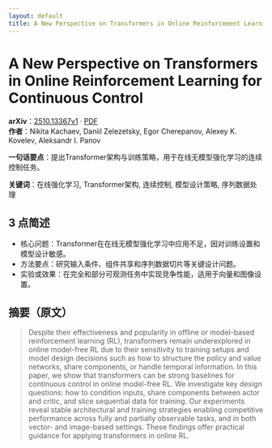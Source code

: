 ```yaml
---
layout: default
title: A New Perspective on Transformers in Online Reinforcement Learning for Continuous Control
---
```


# A New Perspective on Transformers in Online Reinforcement Learning for Continuous Control
**arXiv**：[2510.13367v1](https://arxiv.org/abs/2510.13367) · [PDF](https://arxiv.org/pdf/2510.13367.pdf)  
**作者**：Nikita Kachaev, Daniil Zelezetsky, Egor Cherepanov, Alexey K. Kovelev, Aleksandr I. Panov  

**一句话要点**：提出Transformer架构与训练策略，用于在线无模型强化学习的连续控制任务。

**关键词**：在线强化学习, Transformer架构, 连续控制, 模型设计策略, 序列数据处理

## 3 点简述
- 核心问题：Transformer在在线无模型强化学习中应用不足，因对训练设置和模型设计敏感。
- 方法要点：研究输入条件、组件共享和序列数据切片等关键设计问题。
- 实验或效果：在完全和部分可观测任务中实现竞争性能，适用于向量和图像设置。

## 摘要（原文）

> Despite their effectiveness and popularity in offline or model-based
> reinforcement learning (RL), transformers remain underexplored in online
> model-free RL due to their sensitivity to training setups and model design
> decisions such as how to structure the policy and value networks, share
> components, or handle temporal information. In this paper, we show that
> transformers can be strong baselines for continuous control in online
> model-free RL. We investigate key design questions: how to condition inputs,
> share components between actor and critic, and slice sequential data for
> training. Our experiments reveal stable architectural and training strategies
> enabling competitive performance across fully and partially observable tasks,
> and in both vector- and image-based settings. These findings offer practical
> guidance for applying transformers in online RL.

